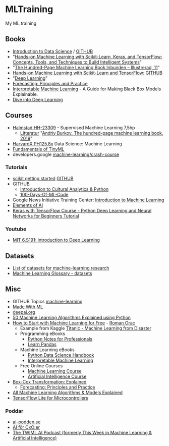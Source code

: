 # MLTraining
My ML training 

## Books ##
* [Introduction to Data Science](https://rafalab.github.io/dsbook/) / [GITHUB](http://rafalab.github.io/pages/teaching.html)
* "[Hands-on Machine Learning with Scikit-Learn, Keras, and TensorFlow: Concepts, Tools, and Techniques to Build Intelligent Systems](https://www.amazon.se/gp/product/1492032646)"
* "[The Hundred-Page Machine Learning Book Inbunden – Illustrerad, 11](https://www.amazon.se/gp/product/1999579518)"
* [Hands-on Machine Learning with Scikit-Learn and TensorFlow:](https://www.oreilly.com/library/view/hands-on-machine-learning/9781491962282/) [GITHUB](https://github.com/ageron/handson-ml)
* "[Deep Learning](https://www.amazon.se/gp/product/0262035618/ref=ppx_yo_dt_b_asin_title_o01_s00)"
* [Forecasting: Principles and Practice](https://otexts.com/fpp2/)
* [Interpretable Machine Learning](https://christophm.github.io/interpretable-ml-book/) - A Guide for Making Black Box Models Explainable.
* [Dive into Deep Learning](https://d2l.ai/)

## Courses ##
* [Halmstad HH-23309](https://www.hh.se/utbildning/kurser/lararledd-machine-learning.html) - Supervised Machine Learning 7,5hp
  * [Litteratur](http://utbildning.hh.se/se_proxy/utb_kursplan.asp?kurskod=DT8049&revisionsnr=2,000&format=pdf&lang=SW) "[Andriy Burkov. The hundred-page machine learning book. 2019](http://themlbook.com/wiki/doku.php)"
* [HarvardX PH125.8x](https://courses.edx.org/courses/course-v1:HarvardX+PH125.8x+2T2018/d5e239be9c1349edb7a56e93404cc703/) Data Science: Machine Learning 
* [Fundamentals of TinyML](https://online-learning.harvard.edu/course/fundamentals-tinyml?delta=0)
* developers.google [machine-learning/crash-course](https://developers.google.com/machine-learning/crash-course)

### Tutorials ###
* [scikit getting started](https://scikit-learn.org/stable/getting_started.html) [GITHUB](https://github.com/scikit-learn/scikit-learn)
* GITHUB 
  * [Introduction to Cultural Analytics & Python](https://github.com/melaniewalsh/Intro-Cultural-Analytics)
  * [100-Days-Of-ML-Code](https://github.com/Avik-Jain/100-Days-Of-ML-Code)
* Google News Initiative Training Center: [Introduction to Machine Learning](https://newsinitiative.withgoogle.com/training/course/introduction-to-machine-learning)
* [Elements of AI](https://www.elementsofai.se/)
* [Keras with TensorFlow Course - Python Deep Learning and Neural Networks for Beginners Tutorial](https://www.youtube.com/watch?v=qFJeN9V1ZsI)
### Youtube ###
* [MIT 6.S191: Introduction to Deep Learning](https://www.youtube.com/playlist?list=PLtBw6njQRU-rwp5__7C0oIVt26ZgjG9NI)
## Datasets ##
* [List of datasets for machine-learning research](https://en.wikipedia.org/wiki/List_of_datasets_for_machine-learning_research)
* [Machine Learning Glossary - datasets](https://ml-cheatsheet.readthedocs.io/en/latest/datasets.html)
## Misc ##
* GITHUB Topics [machine-learning](https://github.com/topics/machine-learning)
* [Made With ML](https://madewithml.com/)
* [deepai.org](https://deepai.org/)
* [50 Machine Learning Algorithms Explained using Python](https://medium.com/coders-camp/50-machine-learning-algorithms-explained-using-python-8e79b1d89c98)
* [How to Start with Machine Learning for Free](https://towardsdatascience.com/how-to-start-with-machine-learning-for-free-483c1974c4b6) - [Roman Orac](https://twitter.com/romanorac)
   * Example from Kaggle [Titanic - Machine Learning from Disaster](https://www.kaggle.com/c/titanic) 
   * Programming eBooks
      * [Python Notes for Professionals](https://goalkicker.com/PythonBook/)
      * [Learn Pandas](https://bitbucket.org/hrojas/learn-pandas/src/master/)
   * Machine Learning eBooks
      * [Python Data Science Handbook](https://jakevdp.github.io/PythonDataScienceHandbook/)
      * [Interpretable Machine Learning](https://christophm.github.io/interpretable-ml-book/)
   * Free Online Courses
      * [Machine Learning Course](https://www.edx.org/course/machine-learning)
      * [Artificial Intelligence Course](https://www.edx.org/course/artificial-intelligence-ai)
 * [Box-Cox Transformation: Explained](https://towardsdatascience.com/box-cox-transformation-explained-51d745e34203)
   * [Forecasting: Principles and Practice](https://otexts.com/fpp2/)
* [All Machine Learning Algorithms & Models Explained](https://medium.com/coders-camp/all-machine-learning-algorithms-models-explained-adcd95d5fb3c)
* [TensorFlow Lite for Microcontrollers](https://www.tensorflow.org/lite/microcontrollers)
### Poddar ###
* [ai-podden.se](https://ai-podden.se/)
* [AI för CxO:er](https://podcasts.nu/poddar/ai-for-cxo-er-ledare)
* [The TWIML AI Podcast (formerly This Week in Machine Learning & Artificial Intelligence)](https://twimlai.com/)
